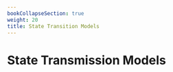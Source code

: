 ```yaml
---
bookCollapseSection: true
weight: 20
title: State Transition Models
---
```


# State Transmission Models
